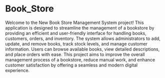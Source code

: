 # Book_Store

Welcome to the New Book Store Management System project! This application is designed to streamline the management of a bookstore by providing an efficient and user-friendly interface for handling books, customers, orders, and inventory. The system allows administrators to add, update, and remove books, track stock levels, and manage customer information. Users can browse available books, view detailed descriptions, and place orders with ease. This project aims to improve the overall management process of a bookstore, reduce manual work, and enhance customer satisfaction by offering a seamless and modern digital experience.

